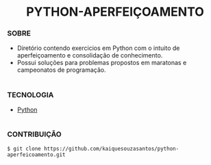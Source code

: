<h1 align=center>PYTHON-APERFEIÇOAMENTO</h1>

### SOBRE

- Diretório contendo exercicios em Python com o intuito de aperfeiçoamento e consolidação de conhecimento.
- Possui soluções para problemas propostos em maratonas e campeonatos de programação.

#

### TECNOLOGIA
- [Python](https://www.python.org)

#
### CONTRIBUIÇÃO

```
$ git clone https://github.com/kaiquesouzasantos/python-aperfeicoamento.git 
```
